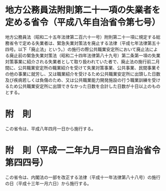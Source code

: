 # 地方公務員法附則第二十一項の失業者を定める省令（平成八年自治省令第七号）
地方公務員法（昭和二十五年法律第二百六十一号）附則第二十一項に規定する総務省令で定める失業者は、緊急失業対策法を廃止する法律（平成七年法律第五十四号。以下「廃止法」という。）の施行の際公共職業安定所において廃止法による廃止前の緊急失業対策法（昭和二十四年法律第八十九号）第二条第一項の失業対策事業に紹介される失業者として取り扱われていた者で、廃止法の施行前二月間に、公共職業安定所の職業紹介を受けて失業対策事業、公共事業、民間事業その他の事業に就労し、又は職業紹介を受けるため公共職業安定所に出頭した日数及び疾病若しくは負傷のため、又は公共職業能力開発施設の行う職業訓練を受けるため公共職業安定所に出頭できなかった日数を合計した日数が十日以上のものとする。
# 附　則
この省令は、平成八年四月一日から施行する。
# 附　則（平成一二年九月一四日自治省令第四四号）
この省令は、内閣法の一部を改正する法律（平成十一年法律第八十八号）の施行の日（平成十三年一月六日）から施行する。
